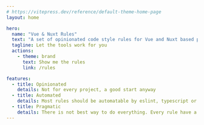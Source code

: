 ```yaml
---
# https://vitepress.dev/reference/default-theme-home-page
layout: home

hero:
  name: "Vue & Nuxt Rules"
  text: "A set of opinionated code style rules for Vue and Nuxt based projects."
  tagline: Let the tools work for you
  actions:
    - theme: brand
      text: Show me the rules
      link: /rules

features:
  - title: Opinionated
    details: Not for every project, a good start anyway
  - title: Automated
    details: Most rules should be automatable by eslint, typescript or at least with an AI based tool
  - title: Pragmatic
    details: There is not best way to do everything. Every rule have a reason, but if you have different reason, maybe alter the rule and move forward!
---
```

